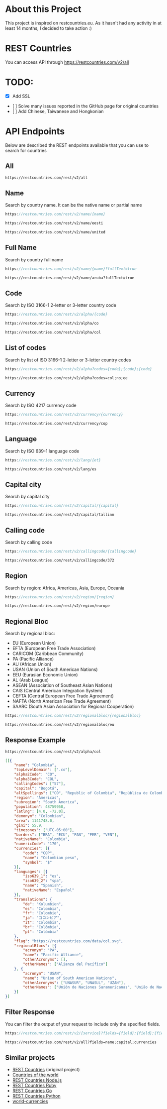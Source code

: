 # About this Project
This project is inspired on restcountries.eu. As it hasn't had any activity in at least 14 months, I decided to take action :)

# REST Countries
You can access API through https://restcountries.com/v2/all

# TODO:
* [x] Add SSL
* [ ] Solve many issues reported in the GitHub page for original countries
* [ ] Add Chinese, Taiwanese and Hongkonian

# API Endpoints

Below are described the REST endpoints available that you can use to search for countries

## All

``` html
https://restcountries.com/rest/v2/all
```

## Name

Search by country name. It can be the native name or partial name

``` javascript
https://restcountries.com/rest/v2/name/{name}
```

``` html
https://restcountries.com/rest/v2/name/eesti
```

``` html
https://restcountries.com/rest/v2/name/united
```

## Full Name

Search by country full name

``` javascript
https://restcountries.com/rest/v2/name/{name}?fullText=true
```

``` html
https://restcountries.com/rest/v2/name/aruba?fullText=true
```

## Code


Search by ISO 3166-1 2-letter or 3-letter country code

``` javascript
https://restcountries.com/rest/v2/alpha/{code}
```

``` html
https://restcountries.com/rest/v2/alpha/co
```

``` html
https://restcountries.com/rest/v2/alpha/col
```

## List of codes

Search by list of ISO 3166-1 2-letter or 3-letter country codes

``` javascript
https://restcountries.com/rest/v2/alpha?codes={code};{code};{code}
```

``` html
https://restcountries.com/rest/v2/alpha?codes=col;no;ee
```

## Currency

Search by ISO 4217 currency code

``` javascript
https://restcountries.com/rest/v2/currency/{currency}
```
``` html
https://restcountries.com/rest/v2/currency/cop
```

## Language

Search by ISO 639-1 language code

``` javascript
https://restcountries.com/rest/v2/lang/{et}
```
``` html
https://restcountries.com/rest/v2/lang/es
```

## Capital city

Search by capital city

``` javascript
https://restcountries.com/rest/v2/capital/{capital}
```
``` html
https://restcountries.com/rest/v2/capital/tallinn
```

## Calling code

Search by calling code

``` javascript
https://restcountries.com/rest/v2/callingcode/{callingcode}
```
``` html
https://restcountries.com/rest/v2/callingcode/372
```

## Region

Search by region: Africa, Americas, Asia, Europe, Oceania

``` javascript
https://restcountries.com/rest/v2/region/{region}
```
``` html
https://restcountries.com/rest/v2/region/europe
```

## Regional Bloc

Search by regional bloc:

- EU (European Union)
- EFTA (European Free Trade Association)
- CARICOM (Caribbean Community)
- PA (Pacific Alliance)
- AU (African Union)
- USAN (Union of South American Nations)
- EEU (Eurasian Economic Union)
- AL (Arab League)
- ASEAN (Association of Southeast Asian Nations)
- CAIS (Central American Integration System)
- CEFTA (Central European Free Trade Agreement)
- NAFTA (North American Free Trade Agreement)
- SAARC (South Asian Association for Regional Cooperation)

``` javascript
https://restcountries.com/rest/v2/regionalbloc/{regionalbloc}
```
``` html
https://restcountries.com/rest/v2/regionalbloc/eu
```

## Response Example

``` html
https://restcountries.com/rest/v2/alpha/col
```

``` json
[[{
	"name": "Colombia",
	"topLevelDomain": [".co"],
	"alpha2Code": "CO",
	"alpha3Code": "COL",
	"callingCodes": ["57"],
	"capital": "Bogotá",
	"altSpellings": ["CO", "Republic of Colombia", "República de Colombia"],
	"region": "Americas",
	"subregion": "South America",
	"population": 48759958,
	"latlng": [4.0, -72.0],
	"demonym": "Colombian",
	"area": 1141748.0,
	"gini": 55.9,
	"timezones": ["UTC-05:00"],
	"borders": ["BRA", "ECU", "PAN", "PER", "VEN"],
	"nativeName": "Colombia",
	"numericCode": "170",
	"currencies": [{
		"code": "COP",
		"name": "Colombian peso",
		"symbol": "$"
	}],
	"languages": [{
		"iso639_1": "es",
		"iso639_2": "spa",
		"name": "Spanish",
		"nativeName": "Español"
	}],
	"translations": {
		"de": "Kolumbien",
		"es": "Colombia",
		"fr": "Colombie",
		"ja": "コロンビア",
		"it": "Colombia",
		"br": "Colômbia",
		"pt": "Colômbia"
	},
	"flag": "https://restcountries.com/data/col.svg",
	"regionalBlocs": [{
		"acronym": "PA",
		"name": "Pacific Alliance",
		"otherAcronyms": [],
		"otherNames": ["Alianza del Pacífico"]
	}, {
		"acronym": "USAN",
		"name": "Union of South American Nations",
		"otherAcronyms": ["UNASUR", "UNASUL", "UZAN"],
		"otherNames": ["Unión de Naciones Suramericanas", "União de Nações Sul-Americanas", "Unie van Zuid-Amerikaanse Naties", "South American Union"]
	}]
}]
```

## Filter Response

You can filter the output of your request to include only the specified fields.

``` javascript
https://restcountries.com/rest/v2/{service}?fields={field};{field};{field}
```
``` html
https://restcountries.com/rest/v2/all?fields=name;capital;currencies
```

## Similar projects
* [REST Countries] (original project)
* [Countries of the world]
* [REST Countries Node.js]
* [REST Countries Ruby]
* [REST Countries Go]
* [REST Countries Python]
* [world-currencies]

[world-currencies]: https://github.com/wiredmax/world-currencies
[REST Countries Node.js]: https://github.com/aredo/restcountries
[REST Countries Ruby]: https://github.com/davidesantangelo/restcountry
[REST Countries Go]: https://github.com/alediaferia/gocountries
[REST Countries Python]: https://github.com/SteinRobert/python-restcountries
[Countries of the world]: http://countries.petethompson.net
[REST Countries]: https://github.com/apilayer/restcountries
